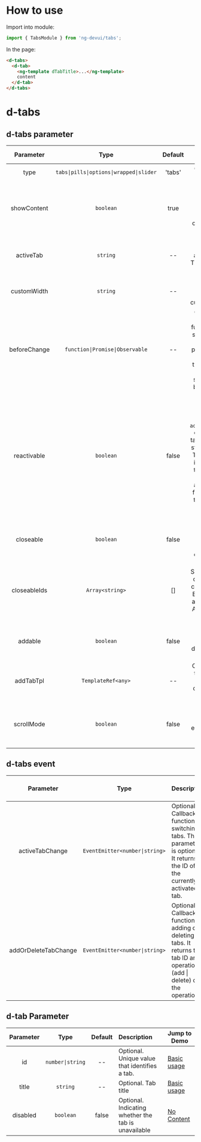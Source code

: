 # How to use

Import into module:

```ts
import { TabsModule } from 'ng-devui/tabs';
```

In the page:

```html
<d-tabs>
  <d-tab>
    <ng-template dTabTitle>...</ng-template>
    content
  </d-tab>
</d-tabs>
```

# d-tabs

## d-tabs parameter

|  Parameter   |                  Type                   | Default |                                                                                                                Description                                                                                                                | Jump to Demo                                            | Global Config |
| :----------: | :-------------------------------------: | :-----: | :---------------------------------------------------------------------------------------------------------------------------------------------------------------------------------------------------------------------------------------: | :------------------------------------------------------ | ------------- |
|     type     | `tabs\|pills\|options\|wrapped\|slider` | 'tabs'  |                                                                                                         Optional. Tab group type                                                                                                          | [Type Pills](demo#type-pills)                           |
| showContent  |                `boolean`                |  true   |                                                                               Optional. Indicating whether to display the content corresponding to the tab.                                                                               | [No Content](demo#no-set-content)                       |
|  activeTab   |                `string`                 |   --    |                                                                                    Optional. Currently activated tab. The value is the ID of the tab.                                                                                     | [Basic Usage](demo#basic-usage)                         |
| customWidth  |                `string`                 |   --    |                                                                                          Optional. It indicates the width of the customized tab.                                                                                          |                                                         |
| beforeChange |     `function\|Promise\|Observable`     |   --    |                                        Optional. Tab Callback function before switching. The value of this parameter is of the boolean type. If false is returned, tab switching can be prevented.                                        | [Interception Tab Switching](demo#intercept-tab-switch) |
| reactivable  |                `boolean`                |  false  | Optional. Indicates whether to trigger the `activeTabChange` event when a tab in the active state is clicked. The value true indicates that the event can be triggered, and the value false indicates that the event cannot be triggered. | [Interception Tab Switching](demo#intercept-tab-switch) |
|  closeable   |                `boolean`                |  false  |                                                                                         Optional. Specifies whether to display the deletion icon.                                                                                         | [Add / Remove](demo#add-delete)                         |
| closeableIds |             `Array<string>`             |   []    |                                                            Optional. Specifies the ID of the tab that can be deleted. By default, the array is empty. All tabs can be deleted.                                                            | [Add / Remove](demo#add-delete)                         |
|   addable    |                `boolean`                |  false  |                                                                                           Optional. Indicating whether to display the add tab.                                                                                            | [Add / Remove](demo#add-delete)                         |
|  addTabTpl   |           `TemplateRef<any>`            |   --    |                                                                                      Optional. Used together with addable to customize the add tab.                                                                                       |                                                         |
|  scrollMode  |                `boolean`                |  false  |                                                                                     Optional. Specifies whether to enable big data scrolling display.                                                                                     | [Big data display](demo#big-data)                       |

## d-tabs event

|      Parameter       |              Type              | Description                                                                                                                    | Jump to Demo                    |
| :------------------: | :----------------------------: | :----------------------------------------------------------------------------------------------------------------------------- | ------------------------------- |
|   activeTabChange    | `EventEmitter<number\|string>` | Optional. Callback function for switching tabs. This parameter is optional. It returns the ID of the currently activated tab.  | [Basic usage](demo#basic-usage) |
| addOrDeleteTabChange | `EventEmitter<number\|string>` | Optional. Callback function for adding or deleting tabs. It returns the tab ID and operation (add \| delete) of the operation. | [Add / Remove](demo#add-delete) |

## d-tab Parameter

| Parameter |       Type       | Default | Description                                         | Jump to Demo                      |
| :-------: | :--------------: | :-----: | :-------------------------------------------------- | --------------------------------- |
|    id     | `number\|string` |   --    | Optional. Unique value that identifies a tab.       | [Basic usage](demo#basic-usage)   |
|   title   |     `string`     |   --    | Optional. Tab title                                 | [Basic usage](demo#basic-usage)   |
| disabled  |    `boolean`     |  false  | Optional. Indicating whether the tab is unavailable | [No Content](demo#no-set-content) |

